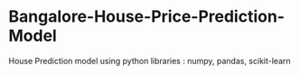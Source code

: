 # Bangalore-House-Price-Prediction-Model

House Prediction model using python libraries : numpy, pandas, scikit-learn <br>
